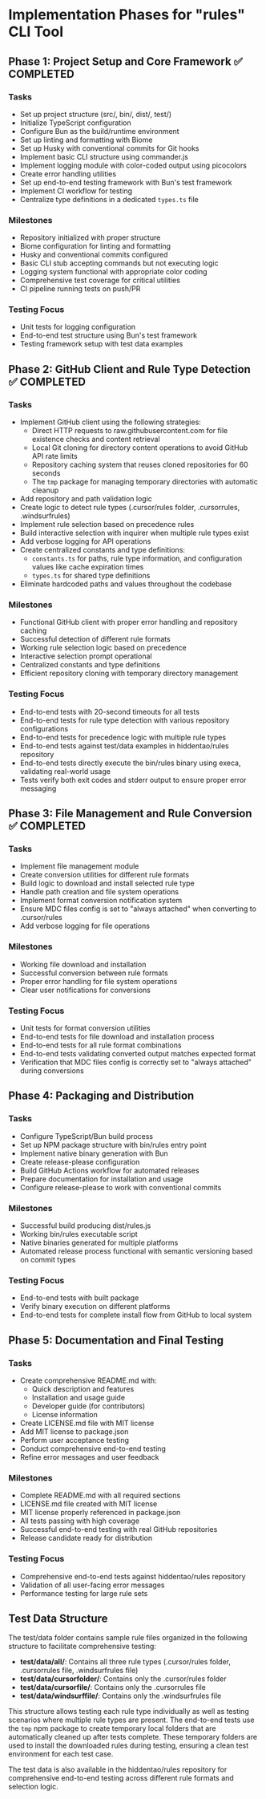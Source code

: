 # Implementation Phases for "rules" CLI Tool

## Phase 1: Project Setup and Core Framework ✅ COMPLETED

### Tasks
- Set up project structure (src/, bin/, dist/, test/)
- Initialize TypeScript configuration
- Configure Bun as the build/runtime environment
- Set up linting and formatting with Biome
- Set up Husky with conventional commits for Git hooks
- Implement basic CLI structure using commander.js
- Implement logging module with color-coded output using picocolors
- Create error handling utilities
- Set up end-to-end testing framework with Bun's test framework
- Implement CI workflow for testing
- Centralize type definitions in a dedicated `types.ts` file

### Milestones
- Repository initialized with proper structure
- Biome configuration for linting and formatting
- Husky and conventional commits configured
- Basic CLI stub accepting commands but not executing logic
- Logging system functional with appropriate color coding
- Comprehensive test coverage for critical utilities
- CI pipeline running tests on push/PR

### Testing Focus
- Unit tests for logging configuration
- End-to-end test structure using Bun's test framework
- Testing framework setup with test data examples

## Phase 2: GitHub Client and Rule Type Detection ✅ COMPLETED

### Tasks
- Implement GitHub client using the following strategies:
  - Direct HTTP requests to raw.githubusercontent.com for file existence checks and content retrieval
  - Local Git cloning for directory content operations to avoid GitHub API rate limits
  - Repository caching system that reuses cloned repositories for 60 seconds
  - The `tmp` package for managing temporary directories with automatic cleanup
- Add repository and path validation logic
- Create logic to detect rule types (.cursor/rules folder, .cursorrules, .windsurfrules)
- Implement rule selection based on precedence rules
- Build interactive selection with inquirer when multiple rule types exist
- Add verbose logging for API operations
- Create centralized constants and type definitions:
  - `constants.ts` for paths, rule type information, and configuration values like cache expiration times
  - `types.ts` for shared type definitions
- Eliminate hardcoded paths and values throughout the codebase

### Milestones
- Functional GitHub client with proper error handling and repository caching
- Successful detection of different rule formats
- Working rule selection logic based on precedence
- Interactive selection prompt operational
- Centralized constants and type definitions
- Efficient repository cloning with temporary directory management

### Testing Focus
- End-to-end tests with 20-second timeouts for all tests
- End-to-end tests for rule type detection with various repository configurations
- End-to-end tests for precedence logic with multiple rule types
- End-to-end tests against test/data examples in hiddentao/rules repository
- End-to-end tests directly execute the bin/rules binary using execa, validating real-world usage
- Tests verify both exit codes and stderr output to ensure proper error messaging

## Phase 3: File Management and Rule Conversion ✅ COMPLETED

### Tasks
- Implement file management module
- Create conversion utilities for different rule formats
- Build logic to download and install selected rule type
- Handle path creation and file system operations
- Implement format conversion notification system
- Ensure MDC files config is set to "always attached" when converting to .cursor/rules
- Add verbose logging for file operations

### Milestones
- Working file download and installation
- Successful conversion between rule formats
- Proper error handling for file system operations
- Clear user notifications for conversions

### Testing Focus
- Unit tests for format conversion utilities
- End-to-end tests for file download and installation process
- End-to-end tests for all rule format combinations
- End-to-end tests validating converted output matches expected format
- Verification that MDC files config is correctly set to "always attached" during conversions

## Phase 4: Packaging and Distribution

### Tasks
- Configure TypeScript/Bun build process
- Set up NPM package structure with bin/rules entry point
- Implement native binary generation with Bun
- Create release-please configuration
- Build GitHub Actions workflow for automated releases
- Prepare documentation for installation and usage
- Configure release-please to work with conventional commits

### Milestones
- Successful build producing dist/rules.js
- Working bin/rules executable script
- Native binaries generated for multiple platforms
- Automated release process functional with semantic versioning based on commit types

### Testing Focus
- End-to-end tests with built package
- Verify binary execution on different platforms
- End-to-end tests for complete install flow from GitHub to local system

## Phase 5: Documentation and Final Testing

### Tasks
- Create comprehensive README.md with:
  - Quick description and features
  - Installation and usage guide
  - Developer guide (for contributors)
  - License information
- Create LICENSE.md file with MIT license
- Add MIT license to package.json
- Perform user acceptance testing
- Conduct comprehensive end-to-end testing
- Refine error messages and user feedback

### Milestones
- Complete README.md with all required sections
- LICENSE.md file created with MIT license
- MIT license properly referenced in package.json
- All tests passing with high coverage
- Successful end-to-end testing with real GitHub repositories
- Release candidate ready for distribution

### Testing Focus
- Comprehensive end-to-end tests against hiddentao/rules repository
- Validation of all user-facing error messages
- Performance testing for large rule sets

## Test Data Structure

The test/data folder contains sample rule files organized in the following structure to facilitate comprehensive testing:

- **test/data/all/**: Contains all three rule types (.cursor/rules folder, .cursorrules file, .windsurfrules file)
- **test/data/cursorfolder/**: Contains only the .cursor/rules folder
- **test/data/cursorfile/**: Contains only the .cursorrules file
- **test/data/windsurffile/**: Contains only the .windsurfrules file

This structure allows testing each rule type individually as well as testing scenarios where multiple rule types are present. The end-to-end tests use the `tmp` npm package to create temporary local folders that are automatically cleaned up after tests complete. These temporary folders are used to install the downloaded rules during testing, ensuring a clean test environment for each test case.

The test data is also available in the hiddentao/rules repository for comprehensive end-to-end testing across different rule formats and selection logic. 